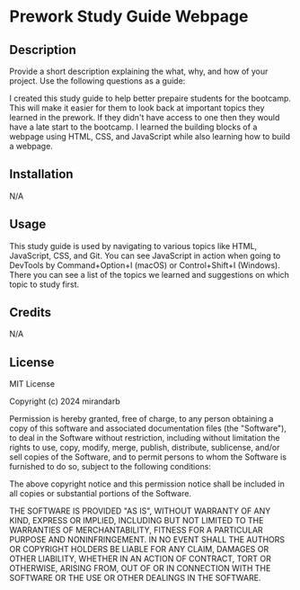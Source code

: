 # Prework Study Guide Webpage

## Description

Provide a short description explaining the what, why, and how of your project. Use the following questions as a guide:

I created this study guide to help better prepaire students for the bootcamp. This will make it easier for them to look back at important topics they learned in the prework. If they didn't have access to one then they would have a late start to the bootcamp. I learned the building blocks of a webpage using HTML, CSS, and JavaScript while also learning how to build a webpage.


## Installation

N/A


## Usage

This study guide is used by navigating to various topics like HTML, JavaScript, CSS, and Git. You can see JavaScript in action when going to DevTools by Command+Option+I (macOS) or Control+Shift+I (Windows). There you can see a list of the topics we learned and suggestions on which topic to study first.


## Credits

N/A


## License

MIT License

Copyright (c) 2024 mirandarb

Permission is hereby granted, free of charge, to any person obtaining a copy
of this software and associated documentation files (the "Software"), to deal
in the Software without restriction, including without limitation the rights
to use, copy, modify, merge, publish, distribute, sublicense, and/or sell
copies of the Software, and to permit persons to whom the Software is
furnished to do so, subject to the following conditions:

The above copyright notice and this permission notice shall be included in all
copies or substantial portions of the Software.

THE SOFTWARE IS PROVIDED "AS IS", WITHOUT WARRANTY OF ANY KIND, EXPRESS OR
IMPLIED, INCLUDING BUT NOT LIMITED TO THE WARRANTIES OF MERCHANTABILITY,
FITNESS FOR A PARTICULAR PURPOSE AND NONINFRINGEMENT. IN NO EVENT SHALL THE
AUTHORS OR COPYRIGHT HOLDERS BE LIABLE FOR ANY CLAIM, DAMAGES OR OTHER
LIABILITY, WHETHER IN AN ACTION OF CONTRACT, TORT OR OTHERWISE, ARISING FROM,
OUT OF OR IN CONNECTION WITH THE SOFTWARE OR THE USE OR OTHER DEALINGS IN THE
SOFTWARE.